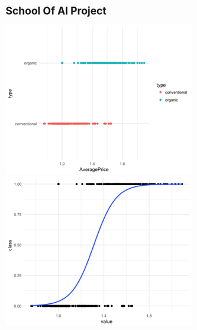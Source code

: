 # School Of AI Project

<img src = 'https://raw.githubusercontent.com/thom1178/SchoolOfAI_10_20/master/img/levels.png'/>
<img src = 'https://raw.githubusercontent.com/thom1178/SchoolOfAI_10_20/master/img/logistic.png'/>
